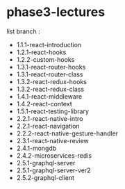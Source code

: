 # phase3-lectures

list branch :
- 1.1.1-react-introduction
- 1.2.1-react-hooks
- 1.2.2-custom-hooks
- 1.3.1-react-router-hooks
- 1.3.1-react-router-class
- 1.3.2-react-redux-hooks
- 1.3.2-react-redux-class
- 1.4.1-react-middleware
- 1.4.2-react-context
- 1.5.1-react-testing-library
- 2.2.1-react-native-intro
- 2.2.1-react-navigation
- 2.2.2-react-native-gesture-handler
- 2.3.1-react-native-review
- 2.4.1-mongdb
- 2.4.2-microservices-redis
- 2.5.1-graphql-server
- 2.5.1-graphql-server-ver2
- 2.5.2-graphql-client